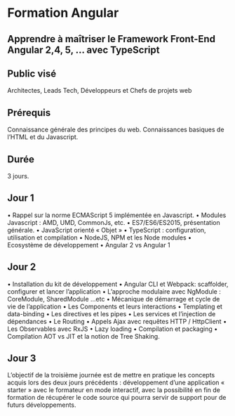 # Formation Angular

## Apprendre à maîtriser le Framework Front-End Angular 2,4, 5, … avec TypeScript

## Public visé
Architectes, Leads Tech, Développeurs et Chefs de projets web 

## Prérequis
Connaissance générale des principes du web. Connaissances basiques de l’HTML et du Javascript. 

## Durée
3 jours.

## Jour 1
•	Rappel sur la norme ECMAScript 5 implémentée en Javascript.
•	Modules Javascript : AMD, UMD, CommonJs, etc.
•	ES7/ES6/ES2015, présentation générale.
•	JavaScript orienté « Objet »
•	TypeScript : configuration, utilisation et compilation
•	NodeJS, NPM et les Node modules
•	Ecosystème de développement
•	Angular 2  vs Angular 1

## Jour 2
•	Installation du kit de développement
•	Angular CLI et Webpack: scaffolder, configurer et lancer l’application
•	L’approche modulaire avec NgModule : CoreModule, SharedModule …etc
•	Mécanique de démarrage et cycle de vie de l’application
•	Les Components et leurs interactions
•	Templating et data-binding
•	Les directives et les pipes
•	Les services et l’injection de dépendances
•	Le Routing
•	Appels Ajax avec requêtes HTTP / HttpClient
•	Les Observables avec RxJS
•	Lazy loading
•	Compilation et packaging
•	Compilation AOT vs JIT et la notion de Tree Shaking. 

## Jour 3
L’objectif de la troisième journée est de mettre en pratique les concepts acquis lors des deux jours précédents : développement d’une application « starter » avec le formateur en mode interactif, avec la possibilité en fin de formation de récupérer le code source qui pourra servir de support pour de futurs développements.